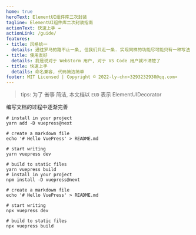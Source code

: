```yaml
---
home: true
heroText: ElementUI组件库二次封装
tagline: ElementUI组件库二次封装指南
actionText: 快速上手 →
actionLink: /guide/
features:
- title: 风格统一
  details: 通往罗马的路不止一条, 但我们只走一条. 实现同样的功能尽可能只有一种写法
- title: 使用友好
  details: 我是说对于 WebStorm 用户, 对于 VS Code 用户就不清楚了
- title: 快速上手
  details: 命名兼容, 代码简洁简单
footer: MIT Licensed | Copyright © 2022-ly-chn<3293232930@qq.com>
---
```


> tips: 
> 为了 ~~省事~~ 简洁, 本文档以 `EUD` 表示 ElementUIDecorator

编写文档的过程中逐渐完善
```
# install in your project
yarn add -D vuepress@next

# create a markdown file
echo '# Hello VuePress' > README.md

# start writing
yarn vuepress dev

# build to static files
yarn vuepress build
# install in your project
npm install -D vuepress@next

# create a markdown file
echo '# Hello VuePress' > README.md

# start writing
npx vuepress dev

# build to static files
npx vuepress build
```